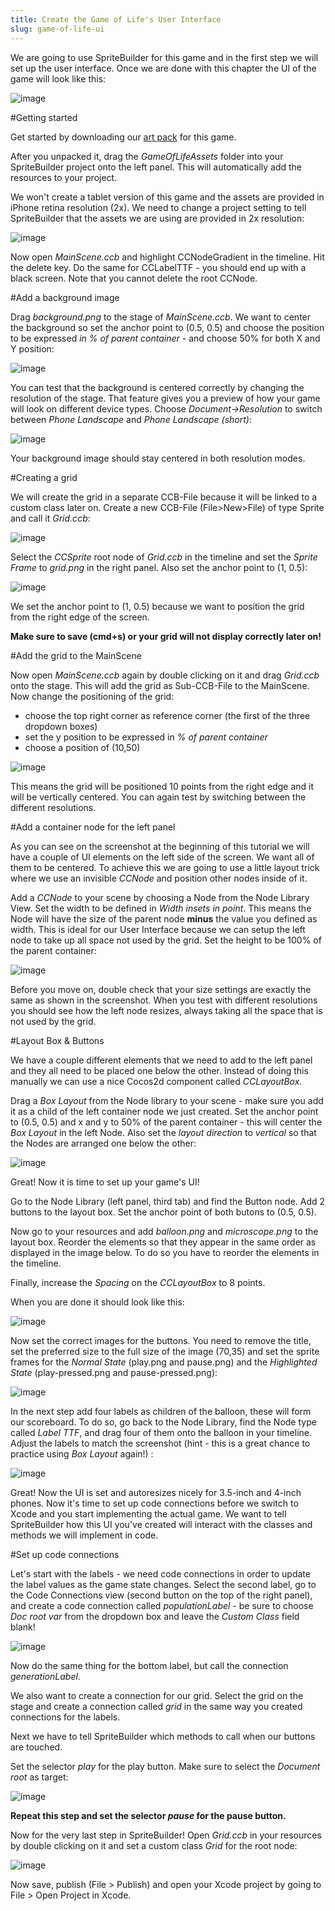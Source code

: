 ```yaml
---
title: Create the Game of Life's User Interface
slug: game-of-life-ui
---
```


We are going to use SpriteBuilder for this game and in the first step we
will set up the user interface. Once we are done with this chapter the
UI of the game will look like this:

![image](./GOF_SpriteBuilder_UI.png)

#Getting started

Get started by downloading our [art
pack](https://s3.amazonaws.com/mgwu-misc/GameOfLife+SpriteBuilder+Tutorial/GameOfLifeAssets.zip)
for this game.

After you unpacked it, drag the *GameOfLifeAssets* folder into your
SpriteBuilder project onto the left panel. This will automatically add
the resources to your project.

We won't create a tablet version of this game and the assets are
provided in iPhone retina resolution (2x). We need to change a project
setting to tell SpriteBuilder that the assets we are using are provided
in 2x resolution:

![image](./SpriteBuilder_Autoscaling.png)

Now open *MainScene.ccb* and highlight CCNodeGradient in the timeline.
Hit the delete key. Do the same for CCLabelTTF - you should end up with
a black screen. Note that you cannot delete the root CCNode.

#Add a background image

Drag *background.png* to the stage of *MainScene.ccb*. We want to center
the background so set the anchor point to (0.5, 0.5) and choose the
position to be expressed *in % of parent container* - and choose 50% for
both X and Y position:

![image](./GOF-CenteredBackground.png)

You can test that the background is centered correctly by changing the
resolution of the stage. That feature gives you a preview of how your
game will look on different device types. Choose *Document-\>Resolution*
to switch between *Phone Landscape* and *Phone Landscape (short)*:

![image](./ChangeRes.gif)

Your background image should stay centered in both resolution modes.

#Creating a grid

We will create the grid in a separate CCB-File because it will be linked
to a custom class later on. Create a new CCB-File (File\>New\>File) of
type Sprite and call it *Grid.ccb*:

![image](./GOF-Grid_Sprite.png)

Select the *CCSprite* root node of *Grid.ccb* in the timeline and set
the *Sprite Frame* to *grid.png* in the right panel. Also set the anchor
point to (1, 0.5):

![image](./GOF-Grid_Setup.png)

We set the anchor point to (1, 0.5) because we want to position the grid
from the right edge of the screen.

**Make sure to save (cmd+s) or your grid will not display correctly
later on!**

#Add the grid to the MainScene

Now open *MainScene.ccb* again by double clicking on it and drag
*Grid.ccb* onto the stage. This will add the grid as Sub-CCB-File to the
MainScene. Now change the positioning of the grid:

-   choose the top right corner as reference corner (the first of the
    three dropdown boxes)
-   set the y position to be expressed in *% of parent container*
-   choose a position of (10,50)

![image](./GOF-AddGrid.png)

This means the grid will be positioned 10 points from the right edge and
it will be vertically centered. You can again test by switching between
the different resolutions.

#Add a container node for the left panel

As you can see on the screenshot at the beginning of this tutorial we
will have a couple of UI elements on the left side of the screen. We
want all of them to be centered. To achieve this we are going to use a
little layout trick where we use an invisible *CCNode* and position other nodes inside of it.

Add a *CCNode* to your scene by choosing a Node from the Node Library View. Set the width to be defined in *Width
insets in point*. This means the Node will have the size of the parent
node **minus** the value you defined as width. This is ideal for our
User Interface because we can setup the left node to take up all space
not used by the grid. Set the height to be 100% of the parent container:

![image](./GOF-Layout_Node.png)

Before you move on, double check that your size settings are exactly the
same as shown in the screenshot. When you test with different
resolutions you should see how the left node resizes, always taking all
the space that is not used by the grid.

#Layout Box & Buttons

We have a couple different elements that we need to add to the left
panel and they all need to be placed one below the other. Instead of
doing this manually we can use a nice Cocos2d component called
*CCLayoutBox*.

Drag a *Box Layout* from the Node library to your scene - make sure you add it as
a child of the left container node we just created. Set the anchor point
to (0.5, 0.5) and x and y to 50% of the parent container - this will
center the *Box Layout* in the left Node. Also set the *layout
direction* to *vertical* so that the Nodes are arranged one below the
other:

![image](./GOF-BoxLayout.png)

Great! Now it is time to set up your game's UI!

Go to the Node Library (left panel, third tab) and find the Button node.
Add 2 buttons to the layout box. Set the anchor point of both butons to
(0.5, 0.5).

Now go to your resources and add *balloon.png* and *microscope.png* to
the layout box. Reorder the elements so that they appear in the same
order as displayed in the image below. To do so you have to reorder the
elements in the timeline.

Finally, increase the *Spacing* on the *CCLayoutBox* to 8 points.

When you are done it should look like this:

![image](./GOF_LeftNodeStructure.png)

Now set the correct images for the buttons. You need to remove the
title, set the preferred size to the full size of the image (70,35) and
set the sprite frames for the *Normal State* (play.png and pause.png)
and the *Highlighted State* (play-pressed.png and pause-pressed.png):

![image](./GOF-Buttons.png)

In the next step add four labels as children of the balloon, these will
form our scoreboard. To do so, go back to the Node Library, find the
Node type called *Label TTF*, and drag four of them onto the balloon in
your timeline. Adjust the labels to match the screenshot (hint - this is a great chance to practice using *Box Layout* again!) :

![image](./GOF_Labels.png)

Great! Now the UI is set and autoresizes nicely for 3.5-inch and 4-inch
phones. Now it's time to set up code connections before we switch to
Xcode and you start implementing the actual game. We want to tell
SpriteBuilder how this UI you've created will interact with the classes
and methods we will implement in code.

#Set up code connections

Let's start with the labels - we need code connections in order to
update the label values as the game state changes. Select the second label,
go to the Code Connections view (second button on the top of the right
panel), and create a code connection called *populationLabel* - be
sure to choose *Doc root var* from the dropdown box and leave the
*Custom Class* field blank!

![image](./GOF-Label_Code_Connection.png)

Now do the same thing for the bottom label, but call the connection
*generationLabel*.

We also want to create a connection for our grid. Select the grid on the
stage and create a connection called *grid* in the same way you
created connections for the labels.

Next we have to tell SpriteBuilder which methods to call when our
buttons are touched.

Set the selector *play* for the play button. Make sure to select the
*Document root* as target:

![image](./GOF-Play_Button.png)

**Repeat this step and set the selector *pause* for the pause button.**

Now for the very last step in SpriteBuilder! Open *Grid.ccb* in your
resources by double clicking on it and set a custom class *Grid* for the
root node:

![image](./GOF-CustomClassGrid.png)

Now save, publish (File > Publish) and open your Xcode project by going to File > Open Project in Xcode.
